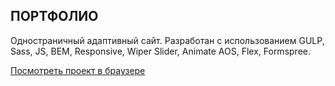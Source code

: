 ## ПОРТФОЛИО
Одностраничный адаптивный сайт. Разработан с использованием GULP, Sass, JS, BEM, Responsive, Wiper Slider, Animate AOS, Flex, Formspree.

[Посмотреть проект в браузере](https://krutko77.github.io/portfolio/)


